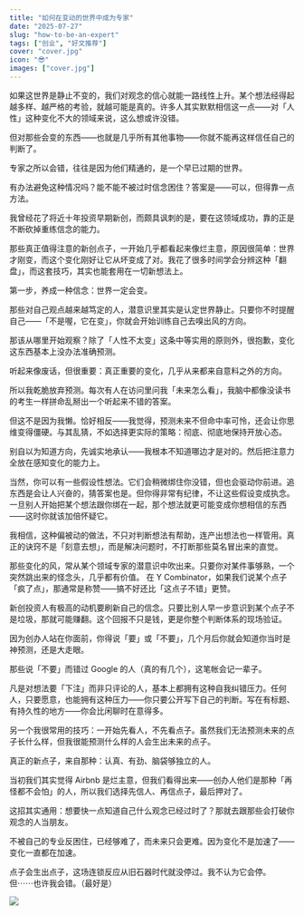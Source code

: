 ```yaml
---
title: "如何在变动的世界中成为专家"
date: "2025-07-27"
slug: "how-to-be-an-expert"
tags: ["创业", "好文推荐"]
cover: "cover.jpg"
icon: "😎"
images: ["cover.jpg"]
---
```

如果这世界是静止不变的，我们对观念的信心就能一路线性上升。某个想法经得起越多样、越严格的考验，就越可能是真的。许多人其实默默相信这一点——对「人性」这种变化不大的领域来说，这么想或许没错。



但对那些会变的东西——也就是几乎所有其他事物——你就不能再这样信任自己的判断了。



专家之所以会错，往往是因为他们精通的，是一个早已过期的世界。



有办法避免这种情况吗？能不能不被过时信念困住？答案是——可以，但得靠一点方法。



我曾经花了将近十年投资早期新创，而颇具讽刺的是，要在这领域成功，靠的正是不断砍掉重练信念的能力。



那些真正值得注意的新创点子，一开始几乎都看起来像烂主意，原因很简单：世界才刚变，而这个变化刚好让它从坏变成了对。我花了很多时间学会分辨这种「翻盘」，而这套技巧，其实也能套用在一切新想法上。



第一步，养成一种信念：世界一定会变。



那些对自己观点越来越笃定的人，潜意识里其实是认定世界静止。只要你不时提醒自己——「不是喔，它在变」，你就会开始训练自己去嗅出风的方向。



那该从哪里开始观察？除了「人性不太变」这条中等实用的原则外，很抱歉，变化这东西基本上没办法准确预测。



听起来像废话，但很重要：真正重要的变化，几乎从来都来自意料之外的方向。



所以我乾脆放弃预测。每次有人在访问里问我「未来怎么看」，我脑中都像没读书的考生一样拼命乱掰出一个听起来不错的答案。



但这不是因为我懒。恰好相反——我觉得，预测未来不但命中率可怜，还会让你思维变得僵硬。与其乱猜，不如选择更实际的策略：彻底、彻底地保持开放心态。



别自以为知道方向，先诚实地承认——我根本不知道哪边才是对的。然后把注意力全放在感知变化的能力上。



当然，你可以有一些假设性想法。它们会稍微绑住你没错，但也会驱动你前进。追东西是会让人兴奋的，猜答案也是。但你得非常有纪律，不让这些假设变成执念。
一旦别人开始把某个想法跟你绑在一起，那个想法就更可能变成你想相信的东西——这时你就该加倍怀疑它。



我相信，这种偏被动的做法，不只对判断想法有帮助，连产出想法也一样管用。真正的诀窍不是「刻意去想」，而是解决问题时，不打断那些莫名冒出来的直觉。



那些变化的风，常从某个领域专家的潜意识中吹出来。只要你对某件事够熟，一个突然跳出来的怪念头，几乎都有价值。
在 Y Combinator，如果我们说某个点子「疯了点」，那通常是称赞——搞不好还比「这点子不错」更赞。



新创投资人有极高的动机要刷新自己的信念。只要比别人早一步意识到某个点子不是垃圾，那就可能赚翻。这个回报不只是钱，更是你整个判断体系的现场验证。



因为创办人站在你面前，你得说「要」或「不要」，几个月后你就会知道你当时是神预测，还是大走眼。



那些说「不要」而错过 Google 的人（真的有几个），这笔帐会记一辈子。



凡是对想法要「下注」而非只评论的人，基本上都拥有这种自我纠错压力。任何人，只要愿意，也能拥有这种压力——你只要公开写下自己的判断。写在有标题、有持久性的地方——你会比闲聊时在意得多。



另一个我很常用的技巧：一开始先看人，不先看点子。虽然我们无法预测未来的点子长什么样，但我很能预测什么样的人会生出未来的点子。



真正的新点子，来自那种：认真、有劲、脑袋够独立的人。



当初我们其实觉得 Airbnb 是烂主意，但我们看得出来——创办人他们是那种「再怪都不会怕」的人，所以我们选择先信人、再信点子，最后押对了。



这招其实通用：想要快一点知道自己什么观念已经过时了？那就去跟那些会打破你观念的人当朋友。



不被自己的专业反困住，已经够难了，而未来只会更难。因为变化不是加速了——变化一直都在加速。



点子会生出点子，这场连锁反应从旧石器时代就没停过。我不认为它会停。
但⋯⋯也许我会错。（最好是）




![](https://prod-files-secure.s3.us-west-2.amazonaws.com/112d0858-5090-4d34-a606-b75eb8d65fd2/46476355-9cf3-4e99-9b7a-3531bc426380/1000202064.png?X-Amz-Algorithm=AWS4-HMAC-SHA256&X-Amz-Content-Sha256=UNSIGNED-PAYLOAD&X-Amz-Credential=ASIAZI2LB466RRYRE24V%2F20251030%2Fus-west-2%2Fs3%2Faws4_request&X-Amz-Date=20251030T054545Z&X-Amz-Expires=3600&X-Amz-Security-Token=IQoJb3JpZ2luX2VjEC4aCXVzLXdlc3QtMiJHMEUCIH76%2FLLcTUt2n6EluIHAxpKQj23X33YRnnty2sJBN5kzAiEAuWdFJD8LUP4AHrKjGtyMeo9cGBauOQBcHI%2BBjIyo0qQqiAQI5%2F%2F%2F%2F%2F%2F%2F%2F%2F%2F%2FARAAGgw2Mzc0MjMxODM4MDUiDNbNs%2FmaYVq5BQHDkircA4tYBuzYX%2FQCi%2FRIvVDnZxAuJXoJCp9a91SElJGGUbZNLI1hWhVMr94KT4BVPiuZfz9aqqqjSdOgA%2BP%2FC8GhHxqh0w1ieWfD3EHPPV5A2iDpYRBxtLYzFbsVVK%2FoEu2ZgxEd8c8s%2FkziXX3buRjUB3piEMVBShBRqBmojN%2BUv%2BdafF92GqXHj62E0QOEneBZDcVjW9U8Uo14jfXXnWSDBc7zn6jCb2nNJYGSYMri6N9i82RAlgMQWT8NVwEYRRy7Jf2ugp35zzjQUEWGwFd%2FLl8r3va7tWKvvKx%2FsgCoT5dNSxKXBoD1dt5INo6UvoC7t4Ha%2FvBu%2BDfNkLmqBhg65PR8wxALTHoGKVioFUCwLUoYPsrOkJDzbDq3wvRoAlCPLHBG249Dnm0KbN79Iv%2FTONdgUoGNGfS6krC12PIZwRW1Fx5IbWk%2FEOpqKERjFC%2BtK4HSW5WAbJGTIiUk1E%2BTsTyt1WUJSQaphOrTVLkrz2OYfPIuNhsfD0JJ8ZJceawENPPTWlT5kbKy16XckY6ngFJku4A7oIuldOzuIPz1057yhYQIxQ11KX7ou1ijMf4p5ycNQSsd0mhNzmgZna1RTWy5yMNaIUtanVuYkkRrCG1UCRfixOxG%2B%2F4u4GlXMLDwi8gGOqUBN5zVEyQSvADoWEMg7HAaYOGEj6QcNU0GEfB%2FIEdtRbNv2TTu%2F3PWiz6PCCCfxTDCXPQK6OMn7BvYXSDGX9SBPqzSiI62bqwlSEM3DDWhrzrrihrSoxCvepU5k4g0Y5MWk5VlF5xoA2KcsaGS06KSwp5u%2Byi1GBUVwCJG0JeiOIpaGVq4BGIwHnPedOvtwWLfHqrl7dgA56Tq0ZJlaDzvDjlCSOKX&X-Amz-Signature=6913b25f60d44a999ff00a23bb562534edfbaec593805405045bd4ffc557e6ad&X-Amz-SignedHeaders=host&x-amz-checksum-mode=ENABLED&x-id=GetObject)

